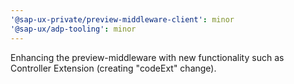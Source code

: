 ```yaml
---
'@sap-ux-private/preview-middleware-client': minor
'@sap-ux/adp-tooling': minor
---
```


Enhancing the preview-middleware with new functionality such as Controller Extension (creating "codeExt" change).
